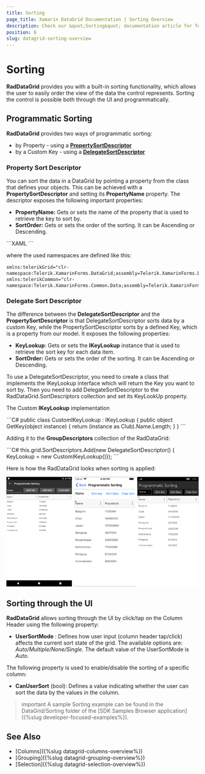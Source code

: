```yaml
---
title: Sorting
page_title: Xamarin DataGrid Documentation | Sorting Overview
description: Check our &quot;Sorting&quot; documentation article for Telerik DataGrid for Xamarin control.
position: 6
slug: datagrid-sorting-overview
---
```


# Sorting

**RadDataGrid** provides you with a built-in sorting functionality, which allows the user to easily order the view of the data the control represents. Sorting the control is possible both through the UI and programmatically.

## Programmatic Sorting

**RadDataGrid** provides two ways of programmatic sorting:

* by Property - using a [**PropertySortDescriptor**](#property-sort-descriptor)
* by a Custom Key - using a [**DelegateSortDescriptor**](#delegate-sort-descriptor)

### Property Sort Descriptor

You can sort the data in a DataGrid by pointing a property from the class that defines your objects. This can be achieved with a **PropertySortDescriptor** and setting its **PropertyName** property. The descriptor exposes the following important properties:

* **PropertyName:** Gets or sets the name of the property that is used to retrieve the key to sort by.
* **SortOrder:** Gets or sets the order of the sorting. It can be Ascending or Descending.

<snippet id='datagrid-propertysortdescriptor-xaml'/>
```XAML
<telerikGrid:RadDataGrid.SortDescriptors>
	<telerikCommon:PropertySortDescriptor PropertyName="Name"/>
</telerikGrid:RadDataGrid.SortDescriptors>
```

where the used namespaces are defined like this:

```XAML
xmlns:telerikGrid="clr-namespace:Telerik.XamarinForms.DataGrid;assembly=Telerik.XamarinForms.DataGrid"
xmlns:telerikCommon="clr-namespace:Telerik.XamarinForms.Common.Data;assembly=Telerik.XamarinForms.Common"
```

### Delegate Sort Descriptor

The difference between the **DelegateSortDescriptor** and the **PropertySortDescriptor** is that DelegateSortDescriptor sorts data by a custom Key, while the PropertySortDescriptor sorts by a defined Key, which is a property from our model. It exposes the following properties:

* **KeyLookup**: Gets or sets the **IKeyLookup** instance that is used to retrieve the sort key for each data item.
* **SortOrder:** Gets or sets the order of the sorting. It can be Ascending or Descending.

To use a DelegateSortDescriptor, you need to create a class that implements the IKeyLookup interface which will return the Key you want to sort by. Then you need to add DelegateSortDescriptor to the RadDataGrid.SortDescriptors collection and set its KeyLookUp property.

The Custom **IKeyLookup** implementation

<snippet id='datagrid-delegatesortdescriptor-ikeylookup'/>
```C#	
public class CustomIKeyLookup : IKeyLookup
{
	public object GetKey(object instance)
	{
		return (instance as Club).Name.Length;
	}
}
```

Adding it to the **GroupDescriptors** collection of the RadDataGrid:

<snippet id='datagrid-delegatesortdescriptor-csharp'/>
```C#
this.grid.SortDescriptors.Add(new DelegateSortDescriptor() { KeyLookup = new CustomIKeyLookup()});
```

Here is how the RadDataGrid looks when sorting is applied:

![](images/datagrid_sorting.png)

## Sorting through the UI

**RadDataGrid** allows sorting through the UI by click/tap on the Column Header using the following property:

* **UserSortMode** : Defines how user input (column header tap/click) affects the current sort state of the grid. The available options are: *Auto/Multiple/None/Single*. The default value of the UserSortMode is *Auto*.

The following property is used to enable/disable the sorting of a specific column:

* **CanUserSort** (bool): Defines a value indicating whether the user can sort the data by the values in the column.

>important A sample Sorting example can be found in the DataGrid/Sorting folder of the [SDK Samples Browser application]({%slug developer-focused-examples%}).

## See Also

- [Columns]({%slug datagrid-columns-overview%})
- [Grouping]({%slug datagrid-grouping-overview%})
- [Selection]({%slug datagrid-selection-overview%})